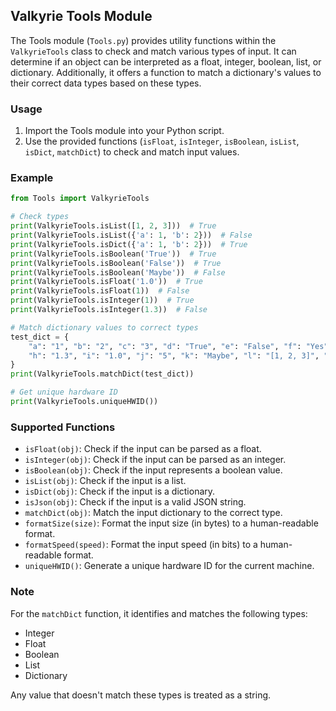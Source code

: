 ## Valkyrie Tools Module

The Tools module (`Tools.py`) provides utility functions within the `ValkyrieTools` class to check and match various types of input. It can determine if an object can be interpreted as a float, integer, boolean, list, or dictionary. Additionally, it offers a function to match a dictionary's values to their correct data types based on these types.

### Usage

1. Import the Tools module into your Python script.
2. Use the provided functions (`isFloat`, `isInteger`, `isBoolean`, `isList`, `isDict`, `matchDict`) to check and match input values.

### Example

```python
from Tools import ValkyrieTools

# Check types
print(ValkyrieTools.isList([1, 2, 3]))  # True
print(ValkyrieTools.isList({'a': 1, 'b': 2}))  # False
print(ValkyrieTools.isDict({'a': 1, 'b': 2}))  # True
print(ValkyrieTools.isBoolean('True'))  # True
print(ValkyrieTools.isBoolean('False'))  # True
print(ValkyrieTools.isBoolean('Maybe'))  # False
print(ValkyrieTools.isFloat('1.0'))  # True
print(ValkyrieTools.isFloat(1))  # False
print(ValkyrieTools.isInteger(1))  # True
print(ValkyrieTools.isInteger(1.3))  # False

# Match dictionary values to correct types
test_dict = {
    "a": "1", "b": "2", "c": "3", "d": "True", "e": "False", "f": "Yes", "g": "No",
    "h": "1.3", "i": "1.0", "j": "5", "k": "Maybe", "l": "[1, 2, 3]", "m": "{'a': 1, 'b': 2}"
}
print(ValkyrieTools.matchDict(test_dict))

# Get unique hardware ID
print(ValkyrieTools.uniqueHWID())
```

### Supported Functions

- `isFloat(obj)`: Check if the input can be parsed as a float.
- `isInteger(obj)`: Check if the input can be parsed as an integer.
- `isBoolean(obj)`: Check if the input represents a boolean value.
- `isList(obj)`: Check if the input is a list.
- `isDict(obj)`: Check if the input is a dictionary.
- `isJson(obj)`: Check if the input is a valid JSON string.
- `matchDict(obj)`: Match the input dictionary to the correct type.
- `formatSize(size)`: Format the input size (in bytes) to a human-readable format.
- `formatSpeed(speed)`: Format the input speed (in bits) to a human-readable format.
- `uniqueHWID()`: Generate a unique hardware ID for the current machine.

### Note

For the `matchDict` function, it identifies and matches the following types:
- Integer
- Float
- Boolean
- List
- Dictionary

Any value that doesn't match these types is treated as a string.
